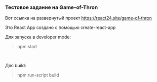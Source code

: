 ### Тестовое задание на Game-of-Thron

Вот ссылка на развернутый проект https://react24.site/game-of-thron

Это React App создано с помощью create-react-app </br>

Для запуска в developer mode:</br>
> npm start </br>
</br>

Для build:</br>
> npm run-script build
